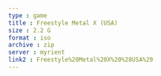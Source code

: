 ```yaml
---
type : game
title : Freestyle Metal X (USA)
size : 2.2 G
format : iso
archive : zip
server : myrient
link2 : Freestyle%20Metal%20X%20%28USA%29
---
```


